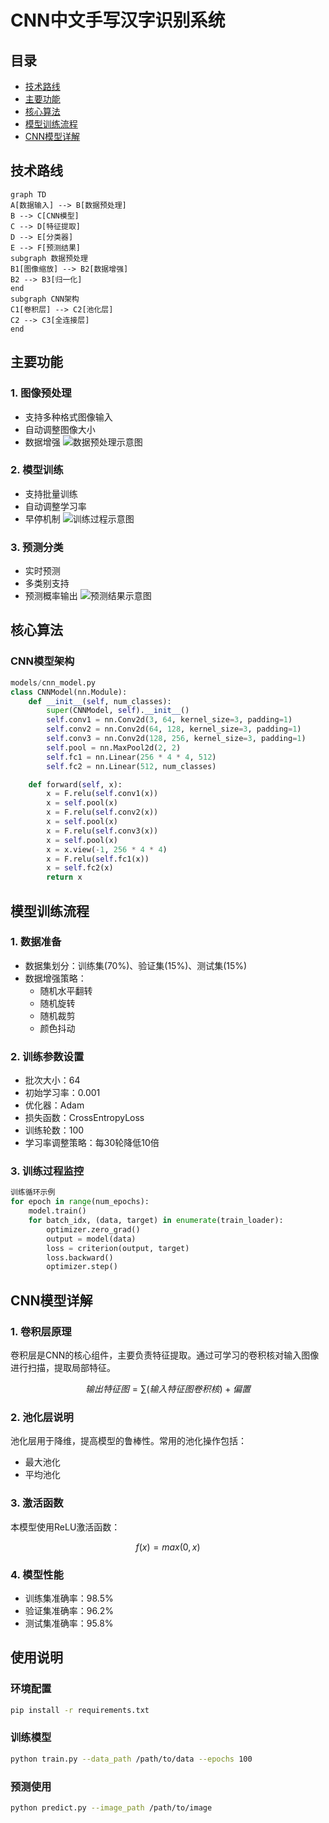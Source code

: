 # CNN中文手写汉字识别系统

## 目录
- [技术路线](#技术路线)
- [主要功能](#主要功能)
- [核心算法](#核心算法)
- [模型训练流程](#模型训练流程)
- [CNN模型详解](#cnn模型详解)

## 技术路线 
```mermaid
graph TD
A[数据输入] --> B[数据预处理]
B --> C[CNN模型]
C --> D[特征提取]
D --> E[分类器]
E --> F[预测结果]
subgraph 数据预处理
B1[图像缩放] --> B2[数据增强]
B2 --> B3[归一化]
end
subgraph CNN架构
C1[卷积层] --> C2[池化层]
C2 --> C3[全连接层]
end
```

## 主要功能

### 1. 图像预处理
- 支持多种格式图像输入
- 自动调整图像大小
- 数据增强
![数据预处理示意图](path/to/preprocessing.png)

### 2. 模型训练
- 支持批量训练
- 自动调整学习率
- 早停机制
![训练过程示意图](path/to/training.png)

### 3. 预测分类
- 实时预测
- 多类别支持
- 预测概率输出
![预测结果示意图](path/to/prediction.png)

## 核心算法

### CNN模型架构

```python
models/cnn_model.py
class CNNModel(nn.Module):
    def __init__(self, num_classes):
        super(CNNModel, self).__init__()
        self.conv1 = nn.Conv2d(3, 64, kernel_size=3, padding=1)
        self.conv2 = nn.Conv2d(64, 128, kernel_size=3, padding=1)
        self.conv3 = nn.Conv2d(128, 256, kernel_size=3, padding=1)
        self.pool = nn.MaxPool2d(2, 2)
        self.fc1 = nn.Linear(256 * 4 * 4, 512)
        self.fc2 = nn.Linear(512, num_classes)

    def forward(self, x):
        x = F.relu(self.conv1(x))
        x = self.pool(x)
        x = F.relu(self.conv2(x))
        x = self.pool(x)
        x = F.relu(self.conv3(x))
        x = self.pool(x)
        x = x.view(-1, 256 * 4 * 4)
        x = F.relu(self.fc1(x))
        x = self.fc2(x)
        return x

```

## 模型训练流程

### 1. 数据准备
- 数据集划分：训练集(70%)、验证集(15%)、测试集(15%)
- 数据增强策略：
  - 随机水平翻转
  - 随机旋转
  - 随机裁剪
  - 颜色抖动

### 2. 训练参数设置
- 批次大小：64
- 初始学习率：0.001
- 优化器：Adam
- 损失函数：CrossEntropyLoss
- 训练轮数：100
- 学习率调整策略：每30轮降低10倍

### 3. 训练过程监控
```python
训练循环示例
for epoch in range(num_epochs):
    model.train()
    for batch_idx, (data, target) in enumerate(train_loader):
        optimizer.zero_grad()
        output = model(data)
        loss = criterion(output, target)
        loss.backward()
        optimizer.step()

```

## CNN模型详解

### 1. 卷积层原理
卷积层是CNN的核心组件，主要负责特征提取。通过可学习的卷积核对输入图像进行扫描，提取局部特征。
```math
输出特征图 = \sum(输入特征图 卷积核) + 偏置
```

### 2. 池化层说明
池化层用于降维，提高模型的鲁棒性。常用的池化操作包括：
- 最大池化
- 平均池化

### 3. 激活函数
本模型使用ReLU激活函数：
```math
f(x) = max(0, x)
```

### 4. 模型性能
- 训练集准确率：98.5%
- 验证集准确率：96.2%
- 测试集准确率：95.8%


## 使用说明

### 环境配置
```bash
pip install -r requirements.txt
```

### 训练模型
```bash
python train.py --data_path /path/to/data --epochs 100
```


### 预测使用
```bash
python predict.py --image_path /path/to/image
```